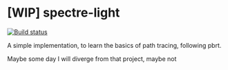 # [WIP] spectre-light

[![Build status](https://travis-ci.org/darkstar13/spectre-light.svg?branch=master)](https://travis-ci.org/darkstar13/spectre-light)

A simple implementation, to learn the basics of path tracing, following pbrt. 

Maybe some day I will diverge from that project, maybe not

